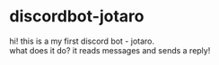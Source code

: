 # discordbot-jotaro
hi! this is a my first discord bot - jotaro. <br>
what does it do? it reads messages and sends a reply!<br>
